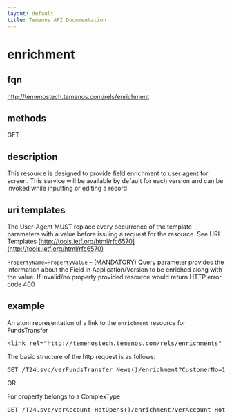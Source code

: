 ```yaml
---
layout: default
title: Temenos API Documentation
---
```


# enrichment

## fqn
http://temenostech.temenos.com/rels/enrichment

## methods
GET

## description
This resource is designed to provide field enrichment to user agent for screen. This service will  be available by default for each version and can be invoked while inputting or editing a record


## uri templates
The User-Agent MUST replace every occurrence of the template parameters with a value before issuing a request for the resource.  See URI Templates [http://tools.ietf.org/html/rfc6570](http://tools.ietf.org/html/rfc6570)

`PropertyName=PropertyValue` – (MANDATORY) Query parameter provides the information about the Field in Application/Version to be enriched along with the value. If invalid/no property provided resource would return HTTP error code 400

## example
An atom representation of a link to the `enrichment` resource for FundsTransfer
<pre>
&lt;link rel="http://temenostech.temenos.com/rels/enrichments" type="application/atom+xml;type=entry" title="field enrichment" href="verFundsTransfer_News()/enrichment"/&gt;
</pre>

The basic structure of the http request is as follows:
<pre>
GET /T24.svc/verFundsTransfer_News()/enrichment?CustomerNo=12345 HTTP/1.1
</pre>

OR

For property belongs to a ComplexType

<pre>
GET /T24.svc/verAccount_HotOpens()/enrichment?verAccount_HotOpen_JointHolderMvGroup.verAccount_HotOpen_JointNotesSvGroup.JointNotes=1009 HTTP/1.1
</pre>